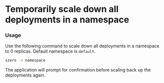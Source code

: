 # Temporarily scale down all deployments in a namespace

### Usage

Use the following command to scale down all deployments in a namespace to 0 replicas.
Default namespace is `default`.
```bash
szero -n namespace
```
The application will prompt for confirmation before scaling back up the deployments again.

